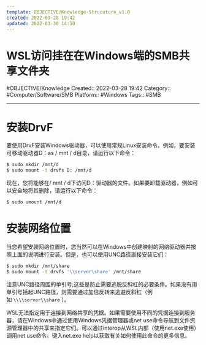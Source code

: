 ```yaml
---
template: OBJECTIVE/Knowledge-Strucuture_v1.0
created: 2022-03-28 19:42
updated: 2022-03-30 14:50
---
```

# WSL访问挂在在Windows端的SMB共享文件夹
#OBJECTIVE/Knowledge 
Created:: 2022-03-28 19:42
Category:: #Computer/Software/SMB 
Platform:: #Windows 
Tags:: #SMB 

---

# **安装DrvF**

要使用DrvF安装Windows驱动器，可以使用常规Linux安装命令。例如，要安装可移动驱动器D：as / mnt / d目录，请运行以下命令：

```bash
$ sudo mkdir /mnt/d
$ sudo mount -t drvfs D: /mnt/d

```

现在，您将能够在/ mnt / d下访问D：驱动器的文件。如果要卸载驱动器，例如可以安全地将其删除，请运行以下命令：

```bash
$ sudo umount /mnt/d

```

# **安装网络位置**

当您希望安装网络位置时，您当然可以在Windows中创建映射的网络驱动器并按照上面的说明进行安装。但是，也可以使用UNC路径直接安装它们：

```bash
$ sudo mkdir /mnt/share
$ sudo mount -t drvfs '\\server\share' /mnt/share

```

注意UNC路径周围的单引号;这些是防止需要逃脱反斜杠的必要条件。如果没有用单引号括起UNC路径，则需要通过加倍反转来逃避反斜杠（例如 `\\\\server\\share` ）。

WSL无法指定用于连接到网络共享的凭据。如果需要使用不同的凭据连接到服务器，请在Windows中通过使用Windows凭据管理器或net use命令导航到文件资源管理器中的共享来指定它们。可以通过interop从WSL内部（使用net.exe使用）调用net use命令。键入net.exe help以获取有关如何使用此命令的更多信息。